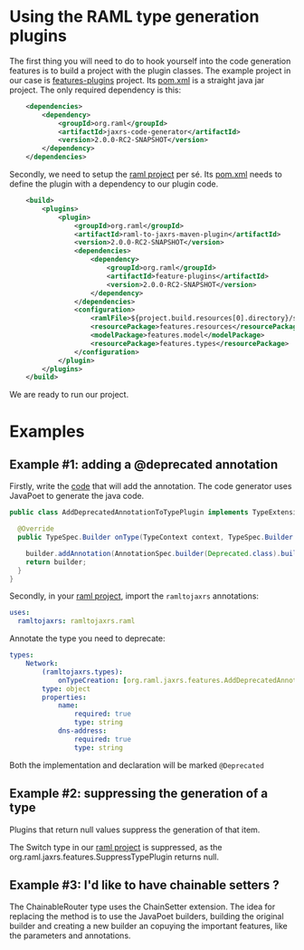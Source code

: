 # Using the RAML type generation plugins

The first thing you will need to do to hook yourself into the code generation features is to build a project with the plugin classes.
The example project in our case is [features-plugins](feature-plugins) project.  Its [pom.xml](feature-plugins/pom.xml) is a straight
java jar project. The only required dependency is this:
```xml
    <dependencies>
        <dependency>
            <groupId>org.raml</groupId>
            <artifactId>jaxrs-code-generator</artifactId>
            <version>2.0.0-RC2-SNAPSHOT</version>
        </dependency>
    </dependencies>
```

Secondly, we need to setup the [raml project](feature-raml-project) per sé.  Its [pom.xml](feature-raml-project/pom.xml) needs to define
the plugin with a dependency to our plugin code.

```xml
    <build>
        <plugins>
            <plugin>
                <groupId>org.raml</groupId>
                <artifactId>raml-to-jaxrs-maven-plugin</artifactId>
                <version>2.0.0-RC2-SNAPSHOT</version>
                <dependencies>
                    <dependency>
                        <groupId>org.raml</groupId>
                        <artifactId>feature-plugins</artifactId>
                        <version>2.0.0-RC2-SNAPSHOT</version>
                    </dependency>
                </dependencies>
                <configuration>
                    <ramlFile>${project.build.resources[0].directory}/simple-example-types.raml</ramlFile>
                    <resourcePackage>features.resources</resourcePackage>
                    <modelPackage>features.model</modelPackage>
                    <resourcePackage>features.types</resourcePackage>
                </configuration>
            </plugin>
        </plugins>
    </build>
```

We are ready to run our project.

# Examples

## Example #1: adding a @deprecated annotation
Firstly, write the [code](feature-plugins/src/main/java/org/raml/jaxrs/features/AddDeprecatedAnnotationToTypePlugin) that will add the annotation. The code generator uses JavaPoet to generate the java code.
``` java
public class AddDeprecatedAnnotationToTypePlugin implements TypeExtension {

  @Override
  public TypeSpec.Builder onType(TypeContext context, TypeSpec.Builder builder, V10GType type, BuildPhase btype) {

    builder.addAnnotation(AnnotationSpec.builder(Deprecated.class).build());
    return builder;
  }
}
```
Secondly, in your [raml project](feature-raml-project/src/main/resources/simple-example-types.raml), import the `ramltojaxrs` annotations:

``` yaml
uses:
  ramltojaxrs: ramltojaxrs.raml
```

Annotate the type you need to deprecate:
```yaml
types:
    Network:
        (ramltojaxrs.types):
            onTypeCreation: [org.raml.jaxrs.features.AddDeprecatedAnnotationToTypePlugin]
        type: object
        properties:
            name:
                required: true
                type: string
            dns-address:
                required: true
                type: string
```
Both the implementation and declaration will be marked `@Deprecated`

## Example #2: suppressing the generation of a type
Plugins that return null values suppress the generation of that item.

The Switch type in our [raml project](feature-raml-project/src/main/resources/simple-example-types.raml) is suppressed,
as the org.raml.jaxrs.features.SuppressTypePlugin returns null.

## Example #3:  I'd like to have chainable setters ?

The ChainableRouter type uses the ChainSetter extension.  The idea for replacing the method is to use the JavaPoet builders, 
building the original builder and creating a new builder an copuying the important features, like the parameters and annotations.


